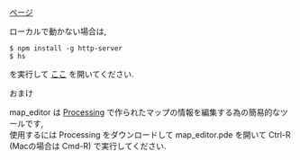
[ページ](https://fraccoon.github.io/map_test/index.html)

ローカルで動かない場合は,

```
$ npm install -g http-server
$ hs
```

を実行して [ここ](http://localhost:8080/index.html) を開いてください.

おまけ

map_editor は [Processing](https://processing.org/) で作られたマップの情報を編集する為の簡易的なツールです,  
使用するには Processing をダウンロードして map_editor.pde を開いて Ctrl-R (Macの場合は Cmd-R) で実行してください.
